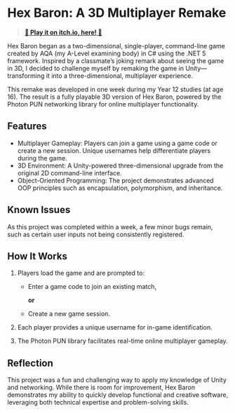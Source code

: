 # Hex Baron: A 3D Multiplayer Remake
>[**🔗 Play it on itch.io, here! 🔗**](https://u3b.itch.io/hb)

Hex Baron began as a two-dimensional, single-player, command-line game created by AQA (my A-Level examining body) in C# using the .NET 5 framework. Inspired by a classmate’s joking remark about seeing the game in 3D, I decided to challenge myself by remaking the game in Unity—transforming it into a three-dimensional, multiplayer experience.

This remake was developed in one week during my Year 12 studies (at age 16). The result is a fully playable 3D version of Hex Baron, powered by the Photon PUN networking library for online multiplayer functionality.

## Features
- Multiplayer Gameplay: Players can join a game using a game code or create a new session. Unique usernames help differentiate players during the game.
- 3D Environment: A Unity-powered three-dimensional upgrade from the original 2D command-line interface.
- Object-Oriented Programming: The project demonstrates advanced OOP principles such as encapsulation, polymorphism, and inheritance.

## Known Issues
As this project was completed within a week, a few minor bugs remain, such as certain user inputs not being consistently registered.

## How It Works
1. Players load the game and are prompted to:

	- Enter a game code to join an existing match,

		**or**

 	- Create a new game session.

3. Each player provides a unique username for in-game identification.
4. The Photon PUN library facilitates real-time online multiplayer gameplay.

## Reflection

This project was a fun and challenging way to apply my knowledge of Unity and networking. While there is room for improvement, Hex Baron demonstrates my ability to quickly develop functional and creative software, leveraging both technical expertise and problem-solving skills.
